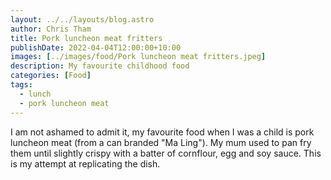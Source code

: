 ```yaml
---
layout: ../../layouts/blog.astro
author: Chris Tham
title: Pork luncheon meat fritters
publishDate: 2022-04-04T12:00:00+10:00
images: [../images/food/Pork luncheon meat fritters.jpeg]
description: My favourite childhood food
categories: [Food]
tags:
  - lunch
  - pork luncheon meat
---
```


I am not ashamed to admit it, my favourite food when I was a child is
pork luncheon meat (from a can branded "Ma Ling"). My mum used to pan fry them
until slightly crispy with a batter of cornflour, egg and soy sauce. This is
my attempt at replicating the dish.
